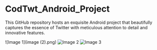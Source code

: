 # CodTwt_Android_Project
This GitHub repository hosts an exquisite Android project that beautifully captures the essence of Twitter with meticulous attention to detail and innovative features.

![Image 1](image (2).png) ![Image 2](image2.jpg) ![Image 3](image3.jpg)
